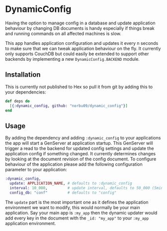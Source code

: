 # DynamicConfig

Having the option to manage config in a database and update application
behaviour by changing DB documents is handy especially if things break
and running commands on all affected machines is slow.

This app handles application configuration and updates it every n
seconds to make sure that we can tweak application behaviour on the fly.
It currently only supports CouchDB but could easily be extended to
support other backends by implementing a new `DynamicConfig.BACKEND`
module.

## Installation

This is currently not published to Hex so pull it from git by adding
this to your dependencies:

```elixir
def deps do
  [{:dynamic_config, github: "norbu09/dynamic_config"}]
end
```

## Usage

By adding the dependency and adding `:dynamic_config` to your
applications the app will start a GenServer at application startup. This
GenServer will trigger a read to the backend for updated config settings
and update the application config if something changed. It currently
determines changes by looking at the document revision of the config
document. To configure behaviour of the application please add the
following configuration parameter to your application:

```elixir
:dynamic_config,
  update: APPLICATION_NAME, # defaults to :dynamic_config
  interval: 10_000,         # update interval, defaults to 50_000 (5min)
  config_db: "conf"         # defaults to "config"
```

The `update` part is the most important one as it defines the
application environment we want to modify, this would normally be your
main application. Say your main app is `:my_app` then the dynamic
updater would add every key in the document with the `_id: "my_app"` to
your `:my_app` application environment.

